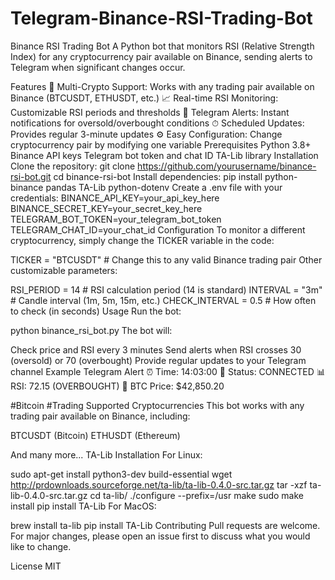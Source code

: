 # Telegram-Binance-RSI-Trading-Bot

Binance RSI Trading Bot
A Python bot that monitors RSI (Relative Strength Index) for any cryptocurrency pair available on Binance, sending alerts to Telegram when significant changes occur.

Features
🚀 Multi-Crypto Support: Works with any trading pair available on Binance (BTCUSDT, ETHUSDT, etc.)
📈 Real-time RSI Monitoring: Customizable RSI periods and thresholds
🔔 Telegram Alerts: Instant notifications for oversold/overbought conditions
⏱ Scheduled Updates: Provides regular 3-minute updates
⚙️ Easy Configuration: Change cryptocurrency pair by modifying one variable
Prerequisites
Python 3.8+
Binance API keys
Telegram bot token and chat ID
TA-Lib library
Installation
Clone the repository:
git clone https://github.com/yourusername/binance-rsi-bot.git
cd binance-rsi-bot
Install dependencies:
pip install python-binance pandas TA-Lib python-dotenv
Create a
.env
file with your credentials:
BINANCE_API_KEY=your_api_key_here
BINANCE_SECRET_KEY=your_secret_key_here
TELEGRAM_BOT_TOKEN=your_telegram_bot_token
TELEGRAM_CHAT_ID=your_chat_id
Configuration
To monitor a different cryptocurrency, simply change the
TICKER
variable in the code:

TICKER = "BTCUSDT"  # Change this to any valid Binance trading pair
Other customizable parameters:

RSI_PERIOD = 14      # RSI calculation period (14 is standard)
INTERVAL = "3m"      # Candle interval (1m, 5m, 15m, etc.)
CHECK_INTERVAL = 0.5 # How often to check (in seconds)
Usage
Run the bot:

python binance_rsi_bot.py
The bot will:

Check price and RSI every 3 minutes
Send alerts when RSI crosses 30 (oversold) or 70 (overbought)
Provide regular updates to your Telegram channel
Example Telegram Alert
⏰ Time: 14:03:00
🔌 Status: CONNECTED
📊 RSI: 72.15 (OVERBOUGHT)
💎 BTC Price: $42,850.20

#Bitcoin #Trading
Supported Cryptocurrencies
This bot works with any trading pair available on Binance, including:

BTCUSDT (Bitcoin)
ETHUSDT (Ethereum)

And many more...
TA-Lib Installation
For Linux:

sudo apt-get install python3-dev build-essential
wget http://prdownloads.sourceforge.net/ta-lib/ta-lib-0.4.0-src.tar.gz
tar -xzf ta-lib-0.4.0-src.tar.gz
cd ta-lib/
./configure --prefix=/usr
make
sudo make install
pip install TA-Lib
For MacOS:

brew install ta-lib
pip install TA-Lib
Contributing
Pull requests are welcome. For major changes, please open an issue first to discuss what you would like to change.

License
MIT
